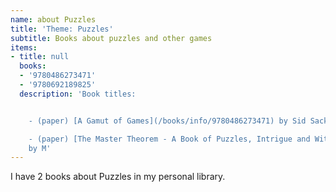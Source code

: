 ```yaml
---
name: about Puzzles
title: 'Theme: Puzzles'
subtitle: Books about puzzles and other games
items:
- title: null
  books:
  - '9780486273471'
  - '9780692189825'
  description: 'Book titles:


    - (paper) [A Gamut of Games](/books/info/9780486273471) by Sid Sackson

    - (paper) [The Master Theorem - A Book of Puzzles, Intrigue and Wit](/books/info/9780692189825)
    by M'
---
```

I have 2 books about Puzzles in my personal library.
